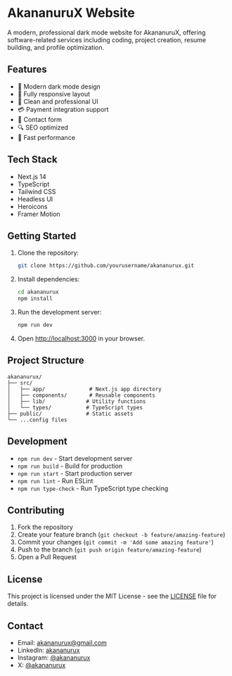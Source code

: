 # AkananuruX Website

A modern, professional dark mode website for AkananuruX, offering software-related services including coding, project creation, resume building, and profile optimization.

## Features

- 🌙 Modern dark mode design
- 📱 Fully responsive layout
- 🎨 Clean and professional UI
- 💳 Payment integration support
- 📝 Contact form
- 🔍 SEO optimized
- 🚀 Fast performance

## Tech Stack

- Next.js 14
- TypeScript
- Tailwind CSS
- Headless UI
- Heroicons
- Framer Motion

## Getting Started

1. Clone the repository:
   ```bash
   git clone https://github.com/yourusername/akananurux.git
   ```

2. Install dependencies:
   ```bash
   cd akananurux
   npm install
   ```

3. Run the development server:
   ```bash
   npm run dev
   ```

4. Open [http://localhost:3000](http://localhost:3000) in your browser.

## Project Structure

```
akananurux/
├── src/
│   ├── app/              # Next.js app directory
│   ├── components/       # Reusable components
│   ├── lib/             # Utility functions
│   └── types/           # TypeScript types
├── public/              # Static assets
└── ...config files
```

## Development

- `npm run dev` - Start development server
- `npm run build` - Build for production
- `npm run start` - Start production server
- `npm run lint` - Run ESLint
- `npm run type-check` - Run TypeScript type checking

## Contributing

1. Fork the repository
2. Create your feature branch (`git checkout -b feature/amazing-feature`)
3. Commit your changes (`git commit -m 'Add some amazing feature'`)
4. Push to the branch (`git push origin feature/amazing-feature`)
5. Open a Pull Request

## License

This project is licensed under the MIT License - see the [LICENSE](LICENSE) file for details.

## Contact

- Email: akananurux@gmail.com
- LinkedIn: [akananurux](https://www.linkedin.com/in/akananurux)
- Instagram: [@akananurux](https://www.instagram.com/akananurux/)
- X: [@akananurux](https://x.com/akananurux)
